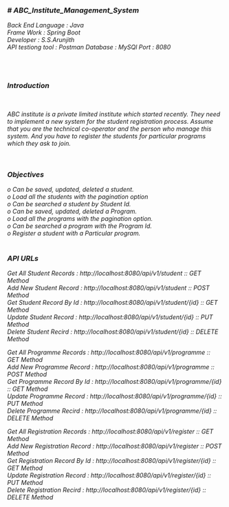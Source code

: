 <h3><b> <i># ABC_Institute_Management_System</b></h3><i>


Back End Language :  Java <br>
Frame Work        : Spring Boot<br>
Developer         : S.S.Arunjith<br>
API testiong tool : Postman
Database          : MySQl
Port              : 8080

<br><br>

<h3><b>Introduction</b></h3><br></h3>
<P>ABC institute is a private limited institute which started recently. They need to implement a new 
system for the student registration process. 
Assume that you are the technical co-operator and the person who manage this system. And you 
have to register the students for particular programs which they ask to join. <p>
<br>

<h3><b>Objectives</b><br></h3>
o Can be saved, updated, deleted a student. <br>
o Load all the students with the pagination option<br>
o Can be searched a student by Student Id.<br>
o Can be saved, updated, deleted a Program. <br>
o Load all the programs with the pagination option.<br>
o Can be searched a program with the Program Id.<br>
o Register a student with a Particular program.<br>
<br>

<h3>API URLs <br></h3>

Get All Student Records  : http://localhost:8080/api/v1/student       :: GET Method <br>
Add New Student Record   : http://localhost:8080/api/v1/student       :: POST Method <br>
Get Student Record By Id : http://localhost:8080/api/v1/student/{id}  :: GET Method <br>
Update Student Record    : http://localhost:8080/api/v1/student/{id}  :: PUT Method <br>
Delete Student Recird    : http://localhost:8080/api/v1/student/{id}  :: DELETE Method <br>

Get All Programme Records  : http://localhost:8080/api/v1/programme       :: GET Method <br>
Add New Programme Record   : http://localhost:8080/api/v1/programme       :: POST Method <br>
Get Programme Record By Id : http://localhost:8080/api/v1/programme/{id}  :: GET Method <br>
Update Programme Record    : http://localhost:8080/api/v1/programme/{id}  :: PUT Method <br>
Delete Programme Recird    : http://localhost:8080/api/v1/programme/{id}  :: DELETE Method <br>


Get All Registration Records  : http://localhost:8080/api/v1/register       :: GET Method <br>
Add New Registration Record   : http://localhost:8080/api/v1/register       :: POST Method <br>
Get Registration Record By Id : http://localhost:8080/api/v1/register/{id}  :: GET Method <br>
Update Registration Record    : http://localhost:8080/api/v1/register/{id}  :: PUT Method <br>
Delete Registration Recird    : http://localhost:8080/api/v1/register/{id}  :: DELETE Method <br>
